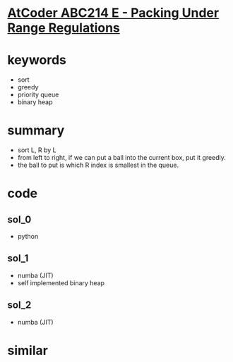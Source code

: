 # [AtCoder ABC214 E - Packing Under Range Regulations](https://atcoder.jp/contests/abc214/tasks/abc214_e)



# keywords 
- sort
- greedy
- priority queue
- binary heap 


# summary 
- sort L, R by L 
- from left to right, if we can put a ball into the current box, put it greedly.
- the ball to put is which R index is smallest in the queue.


# code 
## sol_0
- python


## sol_1
- numba (JIT)
- self implemented binary heap 


## sol_2
- numba (JIT)



# similar 



